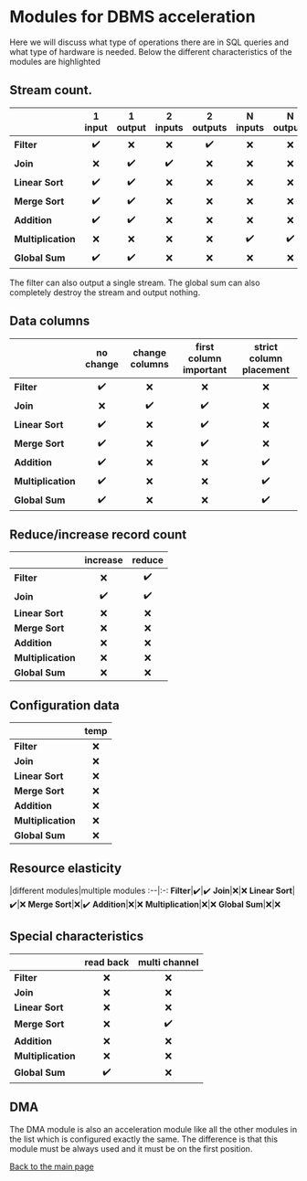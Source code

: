﻿# Modules for DBMS acceleration

Here we will discuss what type of operations there are in SQL queries and what type of hardware is needed. Below the different characteristics of the modules are highlighted

## Stream count.

[]()  |1 input|1 output|2 inputs|2 outputs|N inputs|N outputs
:--|:-:|:-:|:-:|:-:|:-:|:-:
**Filter**|✔️|❌|❌|✔️|❌|❌
**Join**|❌|✔️|✔️|❌|❌|❌
**Linear Sort**|✔️|✔️|❌|❌|❌|❌
**Merge Sort**|✔️|✔️|❌|❌|❌|❌
**Addition**|✔️|✔️|❌|❌|❌|❌
**Multiplication**|❌|❌|❌|❌|✔️|✔️
**Global Sum**|✔️|✔️|❌|❌|❌|❌

The filter can also output a single stream.
The global sum can also completely destroy the stream and output nothing.

## Data columns

[]()  |no change|change columns|first column important|strict column placement
:--|:-:|:-:|:-:|:-:
**Filter**|✔️|❌|❌|❌
**Join**|❌|✔️|✔️|❌
**Linear Sort**|✔️|❌|✔️|❌
**Merge Sort**|✔️|❌|✔️|❌
**Addition**|✔️|❌|❌|✔️
**Multiplication**|✔️|❌|❌|✔️
**Global Sum**|✔️|❌|❌|✔️

## Reduce/increase record count

[]()  |increase|reduce
:--|:-:|:-:
**Filter**|❌|✔️
**Join**|✔️|✔️
**Linear Sort**|❌|❌
**Merge Sort**|❌|❌
**Addition**|❌|❌
**Multiplication**|❌|❌
**Global Sum**|❌|❌

## Configuration data

[]()  |temp
:--|:-:
**Filter**|❌
**Join**|❌
**Linear Sort**|❌
**Merge Sort**|❌
**Addition**|❌
**Multiplication**|❌
**Global Sum**|❌

## Resource elasticity

[]()  |different modules|multiple modules
:--|:-:
**Filter**|✔️|✔️
**Join**|❌|❌
**Linear Sort**|✔️|❌
**Merge Sort**|❌|✔️
**Addition**|❌|❌
**Multiplication**|❌|❌
**Global Sum**|❌|❌

## Special characteristics

[]()  |read back|multi channel
:--|:-:|:-:
**Filter**|❌|❌
**Join**|❌|❌
**Linear Sort**|❌|❌
**Merge Sort**|❌|✔️
**Addition**|❌|❌
**Multiplication**|❌|❌
**Global Sum**|✔️|❌

## DMA

The DMA module is also an acceleration module like all the other modules in the list which is configured exactly the same. The difference is that this module must be always used and it must be on the first position.

[Back to the main page](./README.md)